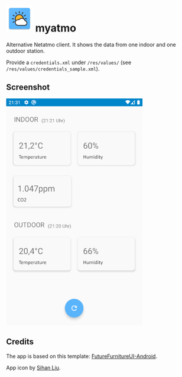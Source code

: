 # ![app icon](https://raw.githubusercontent.com/kaiwinter/myatmo-android/assets/ic_launcher.png) myatmo
Alternative Netatmo client. It shows the data from one indoor and one outdoor station.

Provide a `credentials.xml` under `/res/values/` (see `/res/values/credentials_sample.xml`).

## Screenshot
![screenshot](https://raw.githubusercontent.com/kaiwinter/myatmo-android/assets/screenshot.png)

## Credits
The app is based on this template: [FutureFurnitureUI-Android](https://github.com/Shashank02051997/FutureFurnitureUI-Android).

App icon by [Sihan Liu](https://www.iconfinder.com/iconsets/weather-color-2).
